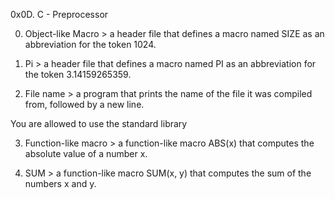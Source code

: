 0x0D. C - Preprocessor

0. Object-like Macro >  a header file that defines a macro named SIZE as an abbreviation for the token 1024.

1. Pi > a header file that defines a macro named PI as an abbreviation for the token 3.14159265359.

2. File name > a program that prints the name of the file it was compiled from, followed by a new line.

You are allowed to use the standard library

3. Function-like macro > a function-like macro ABS(x) that computes the absolute value of a number x.

4. SUM >  a function-like macro SUM(x, y) that computes the sum of the numbers x and y.
